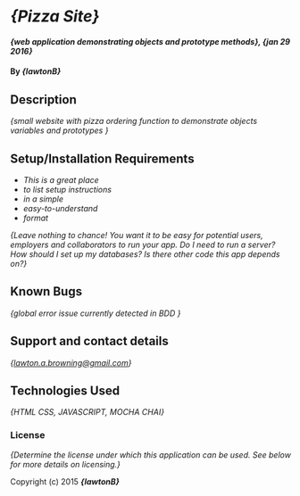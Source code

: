 # _{Pizza Site}_

#### _{web application demonstrating objects and prototype methods}, {jan 29 2016}_

#### By _**{lawtonB}**_

## Description

_{small website with pizza ordering function to demonstrate objects variables and prototypes }_

## Setup/Installation Requirements

* _This is a great place_
* _to list setup instructions_
* _in a simple_
* _easy-to-understand_
* _format_

_{Leave nothing to chance! You want it to be easy for potential users, employers and collaborators to run your app. Do I need to run a server? How should I set up my databases? Is there other code this app depends on?}_

## Known Bugs

_{global error issue currently detected in BDD }_

## Support and contact details

_{lawton.a.browning@gmail.com}_

## Technologies Used

_{HTML CSS, JAVASCRIPT, MOCHA CHAI}_

### License

*{Determine the license under which this application can be used.  See below for more details on licensing.}*

Copyright (c) 2015 **_{lawtonB}_**
